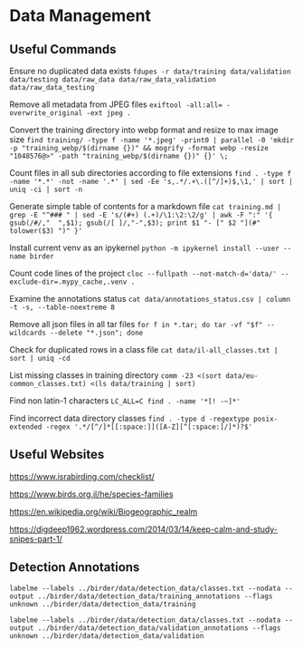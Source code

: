 # Data Management

## Useful Commands

Ensure no duplicated data exists
`fdupes -r data/training data/validation data/testing data/raw_data data/raw_data_validation data/raw_data_testing`

Remove all metadata from JPEG files
`exiftool -all:all= -overwrite_original -ext jpeg .`

Convert the training directory into webp format and resize to max image size
`find training/ -type f -name '*.jpeg' -print0 | parallel -0 'mkdir -p "training_webp/$(dirname {})" && mogrify -format webp -resize "1048576@>" -path "training_webp/$(dirname {})" {}' \;`

Count files in all sub directories according to file extensions
`find . -type f -name '*.*' -not -name '.*' | sed -Ee 's,.*/.+\.([^/]+)$,\1,' | sort | uniq -ci | sort -n`

Generate simple table of contents for a markdown file
`cat training.md | grep -E "^### " | sed -E 's/(#+) (.+)/\1:\2:\2/g' | awk -F ":" '{ gsub(/#/,"  ",$1); gsub(/[ ]/,"-",$3); print $1 "- [" $2 "](#" tolower($3) ")" }'`

Install current venv as an ipykernel
`python -m ipykernel install --user --name birder`

Count code lines of the project
`cloc --fullpath --not-match-d='data/' --exclude-dir=.mypy_cache,.venv .`

Examine the annotations status
`cat data/annotations_status.csv | column -t -s, --table-noextreme 8`

Remove all json files in all tar files
`for f in *.tar; do tar -vf "$f" --wildcards --delete "*.json"; done`

Check for duplicated rows in a class file
`cat data/il-all_classes.txt | sort | uniq -cd`

List missing classes in training directory
`comm -23 <(sort data/eu-common_classes.txt) <(ls data/training | sort)`

Find non latin-1 characters
`LC_ALL=C find . -name '*[! -~]*'`

Find incorrect data directory classes
`find . -type d -regextype posix-extended -regex '.*/[^/]*[[:space:]]([A-Z][^[:space:]/]*)?$'`

## Useful Websites

<https://www.israbirding.com/checklist/>

<https://www.birds.org.il/he/species-families>

<https://en.wikipedia.org/wiki/Biogeographic_realm>

<https://digdeep1962.wordpress.com/2014/03/14/keep-calm-and-study-snipes-part-1/>

## Detection Annotations

`labelme --labels ../birder/data/detection_data/classes.txt --nodata --output ../birder/data/detection_data/training_annotations --flags unknown ../birder/data/detection_data/training`

`labelme --labels ../birder/data/detection_data/classes.txt --nodata --output ../birder/data/detection_data/validation_annotations --flags unknown ../birder/data/detection_data/validation`
